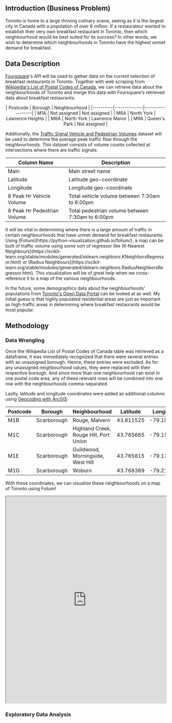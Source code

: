 ## Introduction (Business Problem)
Toronto is home to a large thriving culinary scene, seeing as it is the largest city in Canada with a population of over 6 million. If a restaurateur wanted to establish their very own breakfast restaurant in Toronto, then which neighbourhood would be best suited for its success? In other words, we wish to determine which neighbourhoods in Toronto have the highest unmet demand for breakfast.

## Data Description
[Foursquare](https://foursquare.com/)'s API will be used to gather data on the current selection of breakfast restaurants in Toronto. Together with web scraping from [Wikipedia's List of Postal Codes of Canada](https://en.wikipedia.org/wiki/List_of_postal_codes_of_Canada:_M), we can retrieve data about the neighbourhoods of Toronto and merge this data with Foursquare's retrieved data about breakfast restaurants:
<center>
| Postcode | Borough      | Neighbourhood    |
|----------|--------------|------------------|
| M1A      | Not assigned | Not assigned     |
| M6A      | North York   | Lawrence Heights |
| M6A      | North York   | Lawrence Manor   |
| M9A      | Queen's Park | Not assigned     |
</center>

Additionally, the [Traffic Signal Vehicle and Pedestrian Volumes](https://open.toronto.ca/dataset/traffic-signal-vehicle-and-pedestrian-volumes/) dataset will be used to determine the average peak traffic flow through the neighbourhoods. This dataset consists of volume counts collected at intersections where there are traffic signals: 
<center>

| Column Name                 | Description                                      |
|-----------------------------|--------------------------------------------------|
| Main                        | Main street name                                 |
| Latitude                    | Latitude geo-coordinate                          |
| Longitude                   | Longitude geo-coordinate                         |
| 8 Peak Hr Vehicle Volume    | Total vehicle volume between 7:30am to 6:00pm    |
| 8 Peak Hr Pedestrian Volume | Total pedestrian volume between 7:30am to 6:00pm |

</center>
It will be vital in determining where there is a large amount of traffic in certain neighbourhoods that have unmet demand for breakfast restaurants. Using [Folium](https://python-visualization.github.io/folium/), a map can be built of traffic volume using some sort of regressor like [K-Nearest Neighbours](https://scikit-learn.org/stable/modules/generated/sklearn.neighbors.KNeighborsRegressor.html) or [Radius Neighbours](https://scikit-learn.org/stable/modules/generated/sklearn.neighbors.RadiusNeighborsRegressor.html). This visualization will be of great help when we cross-reference it to a map of the various neighbourhoods. 

In the future, some demographics data about the neighbourhoods' populations from [Toronto's Open Data Portal](https://open.toronto.ca/dataset/neighbourhood-profiles/) can be looked at as well. My initial guess is that highly populated residential areas are just as important as high-traffic areas in determining where breakfast restaurants would be most popular.

## Methodology
### Data Wrangling
Once the Wikipedia List of Postal Codes of Canada table was retrieved as a dataframe, it was immediately recognized that there were several entries with an unassigned borough. Hence, these entries were excluded. As for any unassigned neighbourhood values, they were replaced with their respective borough. And since more than one neighbourhood can exist in one postal code area, any of these relevant rows will be combined into one row with the neighbourhoods comma-separated. 

Lastly, latitude and longitude coordinates were added as additional columns using [Geocoding with ArcGIS](https://developers.arcgis.com/features/geocoding/):
<center>

| Postcode | Borough     | Neighbourhood                          | Latitude  | Longitude  |
|----------|-------------|----------------------------------------|-----------|------------|
| M1B      | Scarborough | Rouge, Malvern                         | 43.811525 | -79.195517 |
| M1C      | Scarborough | Highland Creek, Rouge Hill, Port Union | 43.785665 | -79.158725 |
| M1E      | Scarborough | Guildwood, Morningside, West Hill      | 43.765815 | -79.175193 |
| M1G      | Scarborough | Woburn                                 | 43.768369 | -79.217590 |

</center>

With these coordinates, we can visualize these neighbourhoods on a map of Toronto using Folium!
<iframe src="https://griffin-thomas.github.io/Applied_Data_Science_Capstone/figs/first_map.html" height="650" width="100%"></iframe>

### Exploratory Data Analysis

